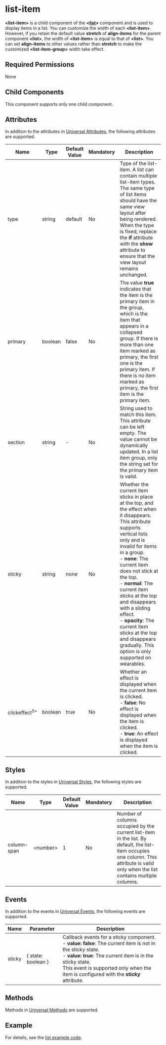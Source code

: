 #  list-item

**\<list-item>** is a child component of the **<[list](js-components-container-list.md)>** component and is used to display items in a list. You can customize the width of each **\<list-item>**. However, if you retain the default value **stretch** of **align-items** for the parent component **\<list>**, the width of **\<list-item>** is equal to that of **\<list>**. You can set **align-items** to other values rather than **stretch** to make the customized **\<list-item-group>** width take effect.

## Required Permissions

None

## Child Components

This component supports only one child component.

## Attributes

In addition to the attributes in [Universal Attributes](js-components-common-attributes.md), the following attributes are supported.



| Name          | Type    | Default Value | Mandatory | Description                                                  |
| ------------- | ------- | ------------- | --------- | ------------------------------------------------------------ |
| type          | string  | default       | No        | Type of the list-item. A list can contain multiple list-item types. The same type of list items should have the same view layout after being rendered. When the type is fixed, replace the **if** attribute with the **show** attribute to ensure that the view layout remains unchanged. |
| primary       | boolean | false         | No        | The value **true** indicates that the item is the primary item in the group, which is the item that appears in a collapsed group. If there is more than one item marked as primary, the first one is the primary item. If there is no item marked as primary, the first item is the primary item. |
| section       | string  | -             | No        | String used to match this item. This attribute can be left empty. The value cannot be dynamically updated. In a list item group, only the string set for the primary item is valid. |
| sticky        | string  | none          | No        | Whether the current item sticks in place at the top, and the effect when it disappears. This attribute supports vertical lists only and is invalid for items in a group.  <br>- **none**: The current item does not stick at the top. <br>- **normal**: The current item sticks at the top and disappears with a sliding effect. <br>- **opacity**: The current item sticks at the top and disappears gradually. This option is only supported on wearables. |
| clickeffect<sup>5+</sup> | boolean | true          | No        | Whether an effect is displayed when the current item is clicked.  <br>- **false**: No effect is displayed when the item is clicked. <br>- **true**: An effect is displayed when the item is clicked. |

## Styles

In addition to the styles in [Universal Styles](js-components-common-styles.md), the following styles are supported.



| Name        | Type      | Default Value | Mandatory | Description                                                  |
| ----------- | --------- | ------------- | --------- | ------------------------------------------------------------ |
| column-span | \<number> | 1             | No        | Number of columns occupied by the current list-item in the list. By default, the list-item occupies one column. This attribute is valid only when the list contains multiple columns. |

## Events

In addition to the events in [Universal Events](js-components-common-events.md), the following events are supported.



| Name   | Parameter          | Description                                                  |
| ------ | ------------------ | ------------------------------------------------------------ |
| sticky | { state: boolean } | Callback events for a sticky component.  <br>- **value: false**: The current item is not in the sticky state. <br>- **value: true**: The current item is in the sticky state.<br>This event is supported only when the item is configured with the **sticky** attribute. |

## Methods

Methods in [Universal Methods](js-components-common-methods.md) are supported.

## Example

For details, see the [list example code](js-components-container-list.md#section24931424488).